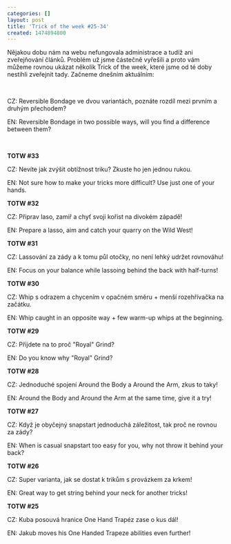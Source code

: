 ```yaml
---
categories: []
layout: post
title: 'Trick of the week #25-34'
created: 1474894800
---
```

Nějakou dobu nám na webu nefungovala administrace a tudíž ani zveřejňování článků. Problém už jsme částečně vyřešili a proto vám můžeme rovnou ukázat několik Trick of the week, které jsme od té doby nestihli zveřejnit tady. Začneme dnešním aktuálním:<br />
<br />
CZ: Reversible Bondage ve dvou variantách, poznáte rozdíl mezi prvním a druhým přechodem?<br />
EN: Reversible Bondage in two possible ways, will you find a difference between them?
<p><div class="youtube-player" data-id="Y641c7hojdg"></div></p>
<!--break-->

<p><br />
<strong>TOTW #33</strong><br />
CZ: Nevíte jak zvýšit obtížnost triku? Zkuste ho jen jednou rukou.&nbsp;<br />
EN: Not sure how to make your tricks more difficult? Use just one of your hands.</p>

<p><div class="youtube-player" data-id="N1tmEgeziOY"></div></p>
<strong>​TOTW #32</strong><br />
CZ: Připrav laso, zamiř a chyť svoji kořist na divokém západě!<br />
EN: Prepare a lasso, aim and catch your quarry on the Wild West!
<div>
<p><div class="youtube-player" data-id="UxmZYZTLHr8"></div></p>
<strong>​TOTW #31</strong><br />
CZ: Lassování za zády a k tomu půl otočky, no není lehký udržet rovnováhu!<br />
EN: Focus on your balance while lassoing behind the back with half-turns!
<p><div class="youtube-player" data-id="vjTHmqnchP0"></div></p>
<strong>​TOTW #30</strong><br />
CZ: Whip s odrazem a chycením v opačném směru + menší rozehřívačka na začátku.<br />
EN: Whip caught in an opposite way + few warm-up whips at the beginning.
<p><div class="youtube-player" data-id="-wOh4ehwhLw"></div></p>
<strong>​TOTW #29</strong><br />
CZ: Přijdete na to proč "Royal" Grind?<br />
EN: Do you know why "Royal" Grind?
<p><div class="youtube-player" data-id="oNTN6epimKk"></div></p>
<strong>​TOTW #28</strong><br />
CZ: Jednoduché spojení Around the Body a Around the Arm, zkus to taky!<br />
EN: Around the Body and Around the Arm at the same time, give it a try!
<p><div class="youtube-player" data-id="47OSlZt2GTk"></div></p>
<strong>​TOTW #27</strong><br />
CZ: Když je obyčejný snapstart jednoduchá záležitost, tak proč ne rovnou za zády?<br />
EN: When is casual snapstart too easy for you, why not throw it behind your back?
<p><div class="youtube-player" data-id="eWGRCyMHlJ0"></div></p>
<strong>TOTW #26</strong><br />
​CZ: Super varianta, jak se dostat k trikům s provázkem za krkem!<br />
EN: Great way to get string behind your neck for another tricks!
<p><div class="youtube-player" data-id="ZYBYsO6EkII"></div></p>
<strong>​TOTW #25</strong><br />
CZ: Kuba posouvá hranice One Hand Trapéz zase o kus dál!<br />
EN: Jakub moves his One Handed Trapeze abilities even further!
<p><div class="youtube-player" data-id="9_q3hE78mII"></div></p>
</div>
